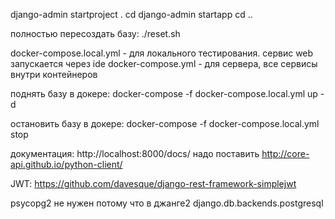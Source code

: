 




django-admin startproject <name> .
cd <name>
django-admin startapp <name>
cd ..


полностью пересоздать базу:
./reset.sh

docker-compose.local.yml - для локального тестирования. сервис web запускается через ide
docker-compose.yml - для сервера, все сервисы внутри контейнеров

поднять базу в докере:
docker-compose -f docker-compose.local.yml up -d

остановить базу в докере:
docker-compose -f docker-compose.local.yml stop

документация: http://localhost:8000/docs/
надо поставить http://core-api.github.io/python-client/

JWT:
https://github.com/davesque/django-rest-framework-simplejwt

psycopg2 не нужен потому что в джанге2 django.db.backends.postgresql


